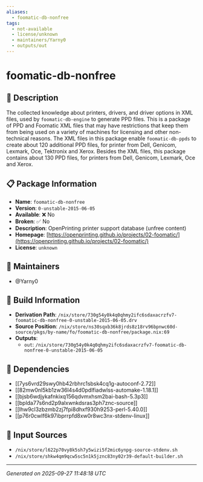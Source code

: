 ```yaml
---
aliases:
  - foomatic-db-nonfree
tags:
  - not-available
  - license/unknown
  - maintainers/Yarny0
  - outputs/out
---
```


# foomatic-db-nonfree

## 📝 Description

The collected knowledge about printers,
drivers, and driver options in XML files,
used by `foomatic-db-engine` to generate PPD files.
This is a package of PPD and Foomatic XML files
that may have restrictions that keep them
from being used on a variety of machines
for licensing and other non-technical reasons.
The XML files in this package enable `foomatic-db-ppds`
to create about 120 additional PPD files, for printer from
Dell, Genicom, Lexmark, Oce, Tektronix and Xerox.
Besides the XML files, this package contains
about 130 PPD files, for printers from
Dell, Genicom, Lexmark, Oce and Xerox.


## 📋 Package Information

- **Name**: `foomatic-db-nonfree`
- **Version**: `0-unstable-2015-06-05`
- **Available**: ❌ No
- **Broken**: ✅ No
- **Description**: OpenPrinting printer support database (unfree content)
- **Homepage**: [https://openprinting.github.io/projects/02-foomatic/](https://openprinting.github.io/projects/02-foomatic/)
- **License**: `unknown`
## 👥 Maintainers

- @Yarny0


## 🔧 Build Information

- **Derivation Path**: `/nix/store/730g54y0k4q0qhmy2ifc6sdaxacrzfv7-foomatic-db-nonfree-0-unstable-2015-06-05.drv`
- **Source Position**: `/nix/store/ns30sqxb36k8jrds8z18rv96bpnwc60d-source/pkgs/by-name/fo/foomatic-db-nonfree/package.nix:69`
- **Outputs**:
  - `out`:  `/nix/store/730g54y0k4q0qhmy2ifc6sdaxacrzfv7-foomatic-db-nonfree-0-unstable-2015-06-05`

## 🔗 Dependencies

- [[7ys6vrd29swy0hb42rbhrc1sbsk4cq1g-autoconf-2.72]]
- [[82mw0nl5kb1zw36l4s4d0pdlfiadwlss-automake-1.18.1]]
- [[bjsb6wdjykafnkixq156qdvmxhsm2bai-bash-5.3p3]]
- [[bplda77s6nd2p9alxwnkdsras3ph7znc-source]]
- [[lhw9cl3zbzmb2zj7fpi8dhxf930h9253-perl-5.40.0]]
- [[p76r0cwlf6k97ibprrpfd8xw0r8wc3nx-stdenv-linux]]

## 📁 Input Sources

- `/nix/store/l622p70vy8k5sh7y5wizi5f2mic6ynpg-source-stdenv.sh`
- `/nix/store/shkw4qm9qcw5sc5n1k5jznc83ny02r39-default-builder.sh`

---
*Generated on 2025-09-27 11:48:18 UTC*
